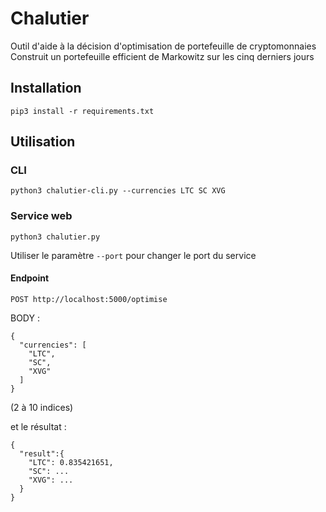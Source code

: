 # Chalutier

Outil d'aide à la décision d'optimisation de portefeuille de cryptomonnaies
Construit un portefeuille efficient de Markowitz sur les cinq derniers jours

## Installation
```
pip3 install -r requirements.txt
```

## Utilisation

### CLI
```
python3 chalutier-cli.py --currencies LTC SC XVG
```

### Service web
```
python3 chalutier.py
```

Utiliser le paramètre `--port` pour changer le port du service

#### Endpoint


```
POST http://localhost:5000/optimise
```

BODY :
```
{
  "currencies": [
    "LTC",
    "SC",
    "XVG"
  ]
}
```
(2 à 10 indices)

et le résultat :

```
{
  "result":{
    "LTC": 0.835421651,
    "SC": ...
    "XVG": ...
  }
}
```
